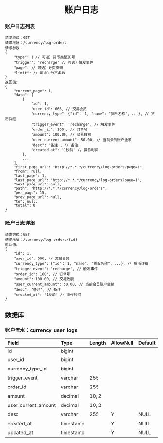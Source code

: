 <h1 align="center">账户日志</h1>

### 账户日志列表
```
请求方式：GET
请求地址：/currency/log-orders
请求参数：
{
    "type": 1 // 可选）货币类型ID号
    "trigger": 'recharge' // 可选）触发事件
    "page": // 可选）分页页码
    "limit": // 可选）分页条数
}
返回值:
{
    "current_page": 1,
    "data": [
        {
            "id": 1,
            "user_id": 666, // 交易会员
            "currency_type": {"id"： 1, "name": "货币名称", ...}, // 货币详细
            "trigger_event": 'recharge', // 触发事件
            "order_id": 160', // 订单号
            "amount": 100.00, // 交易数额
            "user_current_amount": 50.00, // 当前会员账户金额
            "desc": '备注', // 备注
            "created_at": '1秒前' // 操作时间
        },
        ...
    ],
    "first_page_url": "http://*.*.*/currency/log-orders?page=1",
    "from": null,
    "last_page": 1,
    "last_page_url": "http://*.*.*/currency/log-orders?page=1",
    "next_page_url": null,
    "path": "http://*.*.*/currency/log-orders",
    "per_page": 15,
    "prev_page_url": null,
    "to": null,
    "total": 0
}
```

### 账户日志详细
```
请求方式：GET
请求地址：/currency/log-orders/{id}
返回值:
{
    "id": 1,
    "user_id": 666, // 交易会员
    "currency_type": {"id"： 1, "name": "货币名称", ...}, // 货币详细
    "trigger_event": 'recharge', // 触发事件
    "order_id": 160', // 订单号
    "amount": 100.00, // 交易数额
    "user_current_amount": 50.00, // 当前会员账户金额
    "desc": '备注', // 备注
    "created_at": '1秒前' // 操作时间
}
```

## 数据库

### 账户流水：currency_user_logs

| Field                 | Type      | Length    | AllowNull | Default   | Comment       |
| :----                 | :----     | :----     | :----     | :----     | :----         |
| id                    | bigint    |           |           |           |               |
| user_id               | bigint    |           |           |           | 交易会员       |
| currency_type_id      | bigint    |           |           |           | 货币类型       |
| trigger_event         | varchar   | 255       |           |           | 触发事件       |
| order_id              | varchar   | 255       |           |           | 订单号         |
| amount                | decimal   | 10, 2     |           |           | 交易数额       |
| user_current_amount   | decimal   | 10, 2     |           |           | 账户余额        |
| desc                  | varchar   | 255       | Y         | NULL      | 备注           |
| created_at            | timestamp |           | Y         | NULL      | 创建时间        |
| updated_at            | timestamp |           | Y         | NULL      | 更新时间        |
